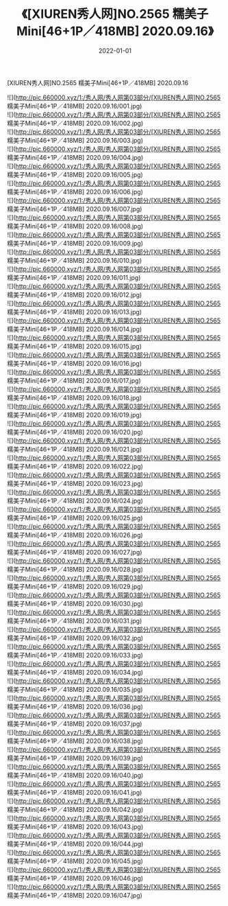 ﻿---
layout: post
title:  《[XIUREN秀人网]NO.2565 糯美子Mini[46+1P／418MB] 2020.09.16》
date:   2022-01-01
img: http://pic.660000.xyz/1:/秀人网/秀人网第03部分/[XIUREN秀人网]NO.2565 糯美子Mini[46+1P／418MB] 2020.09.16/000.jpg
categories: [美女, 清纯, 唯美]
---

[XIUREN秀人网]NO.2565 糯美子Mini[46+1P／418MB] 2020.09.16

 ![](http://pic.660000.xyz/1:/秀人网/秀人网第03部分/[XIUREN秀人网]NO.2565 糯美子Mini[46+1P／418MB] 2020.09.16/001.jpg) <br>![](http://pic.660000.xyz/1:/秀人网/秀人网第03部分/[XIUREN秀人网]NO.2565 糯美子Mini[46+1P／418MB] 2020.09.16/002.jpg) <br>![](http://pic.660000.xyz/1:/秀人网/秀人网第03部分/[XIUREN秀人网]NO.2565 糯美子Mini[46+1P／418MB] 2020.09.16/003.jpg) <br>![](http://pic.660000.xyz/1:/秀人网/秀人网第03部分/[XIUREN秀人网]NO.2565 糯美子Mini[46+1P／418MB] 2020.09.16/004.jpg) <br>![](http://pic.660000.xyz/1:/秀人网/秀人网第03部分/[XIUREN秀人网]NO.2565 糯美子Mini[46+1P／418MB] 2020.09.16/005.jpg) <br>![](http://pic.660000.xyz/1:/秀人网/秀人网第03部分/[XIUREN秀人网]NO.2565 糯美子Mini[46+1P／418MB] 2020.09.16/006.jpg) <br>![](http://pic.660000.xyz/1:/秀人网/秀人网第03部分/[XIUREN秀人网]NO.2565 糯美子Mini[46+1P／418MB] 2020.09.16/007.jpg) <br>![](http://pic.660000.xyz/1:/秀人网/秀人网第03部分/[XIUREN秀人网]NO.2565 糯美子Mini[46+1P／418MB] 2020.09.16/008.jpg) <br>![](http://pic.660000.xyz/1:/秀人网/秀人网第03部分/[XIUREN秀人网]NO.2565 糯美子Mini[46+1P／418MB] 2020.09.16/009.jpg) <br>![](http://pic.660000.xyz/1:/秀人网/秀人网第03部分/[XIUREN秀人网]NO.2565 糯美子Mini[46+1P／418MB] 2020.09.16/010.jpg) <br>![](http://pic.660000.xyz/1:/秀人网/秀人网第03部分/[XIUREN秀人网]NO.2565 糯美子Mini[46+1P／418MB] 2020.09.16/011.jpg) <br>![](http://pic.660000.xyz/1:/秀人网/秀人网第03部分/[XIUREN秀人网]NO.2565 糯美子Mini[46+1P／418MB] 2020.09.16/012.jpg) <br>![](http://pic.660000.xyz/1:/秀人网/秀人网第03部分/[XIUREN秀人网]NO.2565 糯美子Mini[46+1P／418MB] 2020.09.16/013.jpg) <br>![](http://pic.660000.xyz/1:/秀人网/秀人网第03部分/[XIUREN秀人网]NO.2565 糯美子Mini[46+1P／418MB] 2020.09.16/014.jpg) <br>![](http://pic.660000.xyz/1:/秀人网/秀人网第03部分/[XIUREN秀人网]NO.2565 糯美子Mini[46+1P／418MB] 2020.09.16/015.jpg) <br>![](http://pic.660000.xyz/1:/秀人网/秀人网第03部分/[XIUREN秀人网]NO.2565 糯美子Mini[46+1P／418MB] 2020.09.16/016.jpg) <br>![](http://pic.660000.xyz/1:/秀人网/秀人网第03部分/[XIUREN秀人网]NO.2565 糯美子Mini[46+1P／418MB] 2020.09.16/017.jpg) <br>![](http://pic.660000.xyz/1:/秀人网/秀人网第03部分/[XIUREN秀人网]NO.2565 糯美子Mini[46+1P／418MB] 2020.09.16/018.jpg) <br>![](http://pic.660000.xyz/1:/秀人网/秀人网第03部分/[XIUREN秀人网]NO.2565 糯美子Mini[46+1P／418MB] 2020.09.16/019.jpg) <br>![](http://pic.660000.xyz/1:/秀人网/秀人网第03部分/[XIUREN秀人网]NO.2565 糯美子Mini[46+1P／418MB] 2020.09.16/020.jpg) <br>![](http://pic.660000.xyz/1:/秀人网/秀人网第03部分/[XIUREN秀人网]NO.2565 糯美子Mini[46+1P／418MB] 2020.09.16/021.jpg) <br>![](http://pic.660000.xyz/1:/秀人网/秀人网第03部分/[XIUREN秀人网]NO.2565 糯美子Mini[46+1P／418MB] 2020.09.16/022.jpg) <br>![](http://pic.660000.xyz/1:/秀人网/秀人网第03部分/[XIUREN秀人网]NO.2565 糯美子Mini[46+1P／418MB] 2020.09.16/023.jpg) <br>![](http://pic.660000.xyz/1:/秀人网/秀人网第03部分/[XIUREN秀人网]NO.2565 糯美子Mini[46+1P／418MB] 2020.09.16/024.jpg) <br>![](http://pic.660000.xyz/1:/秀人网/秀人网第03部分/[XIUREN秀人网]NO.2565 糯美子Mini[46+1P／418MB] 2020.09.16/025.jpg) <br>![](http://pic.660000.xyz/1:/秀人网/秀人网第03部分/[XIUREN秀人网]NO.2565 糯美子Mini[46+1P／418MB] 2020.09.16/026.jpg) <br>![](http://pic.660000.xyz/1:/秀人网/秀人网第03部分/[XIUREN秀人网]NO.2565 糯美子Mini[46+1P／418MB] 2020.09.16/027.jpg) <br>![](http://pic.660000.xyz/1:/秀人网/秀人网第03部分/[XIUREN秀人网]NO.2565 糯美子Mini[46+1P／418MB] 2020.09.16/028.jpg) <br>![](http://pic.660000.xyz/1:/秀人网/秀人网第03部分/[XIUREN秀人网]NO.2565 糯美子Mini[46+1P／418MB] 2020.09.16/029.jpg) <br>![](http://pic.660000.xyz/1:/秀人网/秀人网第03部分/[XIUREN秀人网]NO.2565 糯美子Mini[46+1P／418MB] 2020.09.16/030.jpg) <br>![](http://pic.660000.xyz/1:/秀人网/秀人网第03部分/[XIUREN秀人网]NO.2565 糯美子Mini[46+1P／418MB] 2020.09.16/031.jpg) <br>![](http://pic.660000.xyz/1:/秀人网/秀人网第03部分/[XIUREN秀人网]NO.2565 糯美子Mini[46+1P／418MB] 2020.09.16/032.jpg) <br>![](http://pic.660000.xyz/1:/秀人网/秀人网第03部分/[XIUREN秀人网]NO.2565 糯美子Mini[46+1P／418MB] 2020.09.16/033.jpg) <br>![](http://pic.660000.xyz/1:/秀人网/秀人网第03部分/[XIUREN秀人网]NO.2565 糯美子Mini[46+1P／418MB] 2020.09.16/034.jpg) <br>![](http://pic.660000.xyz/1:/秀人网/秀人网第03部分/[XIUREN秀人网]NO.2565 糯美子Mini[46+1P／418MB] 2020.09.16/035.jpg) <br>![](http://pic.660000.xyz/1:/秀人网/秀人网第03部分/[XIUREN秀人网]NO.2565 糯美子Mini[46+1P／418MB] 2020.09.16/036.jpg) <br>![](http://pic.660000.xyz/1:/秀人网/秀人网第03部分/[XIUREN秀人网]NO.2565 糯美子Mini[46+1P／418MB] 2020.09.16/037.jpg) <br>![](http://pic.660000.xyz/1:/秀人网/秀人网第03部分/[XIUREN秀人网]NO.2565 糯美子Mini[46+1P／418MB] 2020.09.16/038.jpg) <br>![](http://pic.660000.xyz/1:/秀人网/秀人网第03部分/[XIUREN秀人网]NO.2565 糯美子Mini[46+1P／418MB] 2020.09.16/039.jpg) <br>![](http://pic.660000.xyz/1:/秀人网/秀人网第03部分/[XIUREN秀人网]NO.2565 糯美子Mini[46+1P／418MB] 2020.09.16/040.jpg) <br>![](http://pic.660000.xyz/1:/秀人网/秀人网第03部分/[XIUREN秀人网]NO.2565 糯美子Mini[46+1P／418MB] 2020.09.16/041.jpg) <br>![](http://pic.660000.xyz/1:/秀人网/秀人网第03部分/[XIUREN秀人网]NO.2565 糯美子Mini[46+1P／418MB] 2020.09.16/042.jpg) <br>![](http://pic.660000.xyz/1:/秀人网/秀人网第03部分/[XIUREN秀人网]NO.2565 糯美子Mini[46+1P／418MB] 2020.09.16/043.jpg) <br>![](http://pic.660000.xyz/1:/秀人网/秀人网第03部分/[XIUREN秀人网]NO.2565 糯美子Mini[46+1P／418MB] 2020.09.16/044.jpg) <br>![](http://pic.660000.xyz/1:/秀人网/秀人网第03部分/[XIUREN秀人网]NO.2565 糯美子Mini[46+1P／418MB] 2020.09.16/045.jpg) <br>![](http://pic.660000.xyz/1:/秀人网/秀人网第03部分/[XIUREN秀人网]NO.2565 糯美子Mini[46+1P／418MB] 2020.09.16/046.jpg) <br>![](http://pic.660000.xyz/1:/秀人网/秀人网第03部分/[XIUREN秀人网]NO.2565 糯美子Mini[46+1P／418MB] 2020.09.16/047.jpg) <br>
